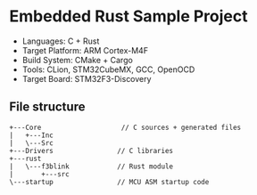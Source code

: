 Embedded Rust Sample Project
====

* Languages: C + Rust
* Target Platform: ARM Cortex-M4F
* Build System: CMake + Cargo
* Tools: CLion, STM32CubeMX, GCC, OpenOCD
* Target Board: STM32F3-Discovery

File structure
---
```
+---Core                    // C sources + generated files
|   +---Inc
|   \---Src
+---Drivers                // C libraries
+---rust
|   \---f3blink            // Rust module
|       +---src
\---startup                // MCU ASM startup code
```

